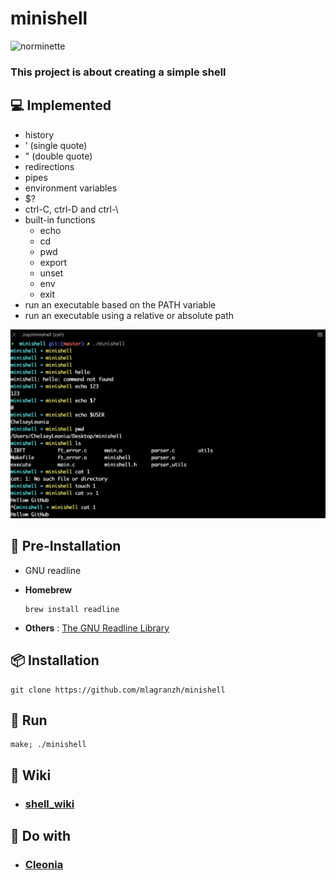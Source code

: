 # minishell
![norminette](https://github.com/Chloekkk/minishell/workflows/norminette/badge.svg)

### This project is about creating a simple shell

## 💻 Implemented
 - history
 - ’ (single quote)
 - " (double quote)
 - redirections
 - pipes
 - environment variables
 - $?
 - ctrl-C, ctrl-D and ctrl-\
 - built-in functions
    - echo
    - cd
    - pwd
    - export
    - unset
    - env
    - exit
 - run an executable based on the PATH variable
 - run an executable using a relative or absolute path

 ![MINISHELL](https://github.com/Cleonia21/minishell/raw/master/png/example.png)

## 🌱 Pre-Installation
- GNU readline

- **Homebrew**
  ```shell
  brew install readline
  ```

- **Others** : [The GNU Readline Library](https://tiswww.case.edu/php/chet/readline/rltop.html)


## 📦 Installation
  ```shell
  git clone https://github.com/mlagranzh/minishell
  ```

## 🚀 Run
  ```shell
  make; ./minishell
  ```

## 📖 Wiki
- ### [shell_wiki](https://www.gnu.org/software/bash/manual/bash.html)

## 💼 Do with
- ### [Cleonia](https://github.com/Cleonia21/)
